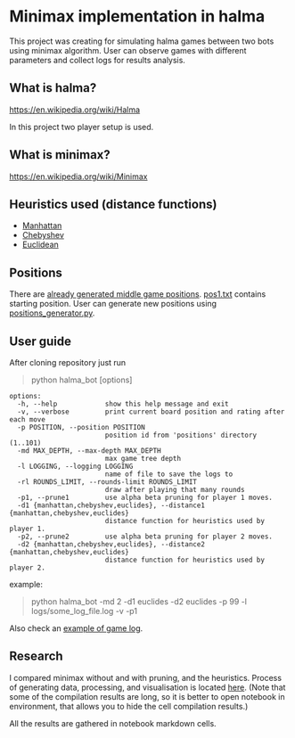 # Minimax implementation in halma

This project was creating for simulating halma games between two bots using minimax algorithm.
User can observe games with different parameters and collect logs for results analysis.

## What is halma?

https://en.wikipedia.org/wiki/Halma

In this project two player setup is used.

## What is minimax?

https://en.wikipedia.org/wiki/Minimax

## Heuristics used (distance functions)

- [Manhattan](https://en.wikipedia.org/wiki/Taxicab_geometry)
- [Chebyshev](https://en.wikipedia.org/wiki/Chebyshev_distance)
- [Euclidean](https://en.wikipedia.org/wiki/Euclidean_distance)


## Positions

There are [already generated middle game positions](positions).
[pos1.txt](positions/pos1.txt) contains starting position.
User can generate new positions using [positions_generator.py](positions_generator.py).

## User guide

After cloning repository just run
> python halma_bot [options]

    options:
      -h, --help            show this help message and exit
      -v, --verbose         print current board position and rating after each move
      -p POSITION, --position POSITION
                            position id from 'positions' directory (1..101)
      -md MAX_DEPTH, --max-depth MAX_DEPTH
                            max game tree depth
      -l LOGGING, --logging LOGGING
                            name of file to save the logs to
      -rl ROUNDS_LIMIT, --rounds-limit ROUNDS_LIMIT
                            draw after playing that many rounds
      -p1, --prune1         use alpha beta pruning for player 1 moves.
      -d1 {manhattan,chebyshev,euclides}, --distance1 {manhattan,chebyshev,euclides}
                            distance function for heuristics used by player 1.
      -p2, --prune2         use alpha beta pruning for player 2 moves.
      -d2 {manhattan,chebyshev,euclides}, --distance2 {manhattan,chebyshev,euclides}
                            distance function for heuristics used by player 2.

example:
> python halma_bot -md 2 -d1 euclides -d2 euclides -p 99 -l logs/some_log_file.log -v -p1


Also check an [example of game log](research/logs/11-p1.log).

## Research

I compared minimax without and with pruning, and the heuristics. 
Process of generating data, processing, and visualisation is located [here](research/research.ipynb).
(Note that some of the compilation results are long, so it is better to open notebook in environment,
that allows you to hide the cell compilation results.)

All the results are gathered in notebook markdown cells.